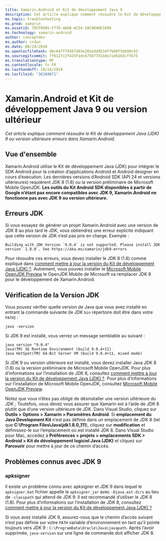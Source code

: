 ```yaml
---
title: Xamarin.Android et Kit de développement Java 9
description: Cet article explique comment résoudre le Kit de développement Java (JDK) 9 ou version ultérieure erreurs dans Xamarin.Android.
ms.topic: troubleshooting
ms.prod: xamarin
ms.assetid: 7DCF0985-F77D-4A68-AC54-10C9846E189A
ms.technology: xamarin-android
author: conceptdev
ms.author: crdun
ms.date: 08/29/2018
ms.openlocfilehash: d8c64ff79367d93e282edd9534ffb98f5bb90c93
ms.sourcegitcommit: 7f6127c2f425fadc675b77d14de7a36103cff675
ms.translationtype: MT
ms.contentlocale: fr-FR
ms.lasthandoff: 10/24/2018
ms.locfileid: "36269671"
---
```

# <a name="xamarinandroid-and-java-development-kit-9-or-later"></a>Xamarin.Android et Kit de développement Java 9 ou version ultérieur

_Cet article explique comment résoudre le Kit de développement Java (JDK) 9 ou version ultérieure erreurs dans Xamarin.Android._


## <a name="overview"></a>Vue d'ensemble

Xamarin.Android utilise le Kit de développement Java (JDK) pour intégrer le SDK Android pour la création d’applications Android et Android designer en cours d’exécution. Les dernières versions d’Android SDK (API 24 et versions ultérieures) requièrent JDK 8 (1.8) ou la version préliminaire de Microsoft Mobile OpenJDK. **Les outils du Kit Android SDK disponibles à partir de Google n’étant pas encore compatibles avec JDK 9, Xamarin.Android ne fonctionne pas avec JDK 9 ou version ultérieure.**

## <a name="jdk-errors"></a>Erreurs JDK

Si vous essayez de générer un projet Xamarin.Android avec une version de JDK 8 au plus tard le JDK, vous obtiendrez une erreur explicite indiquant que cette version de JDK n’est pas pris en charge. Exemple :

```shell
Building with JDK Version `9.0.4` is not supported. Please install JDK version `1.8.0`. See https://aka.ms/xamarin/jdk9-errors  
```

Pour résoudre ces erreurs, vous devez installer le JDK 8 (1.8) comme expliqué dans [comment mettre à jour la version du Kit de développement Java (JDK) ?](~/android/troubleshooting/questions/update-jdk.md).
Autrement, vous pouvez installer le [Microsoft Mobile OpenJDK Preview](~/android/get-started/installation/openjdk.md) le OpenJDK Mobile de Microsoft va remplacer JDK 8 pour le développement de Xamarin.Android.


## <a name="checking-the-jdk-version"></a>Vérification de la Version JDK

Vous pouvez vérifier quelle version de Java que vous avez installé en entrant la commande suivante (le JDK `bin` répertoire doit être dans votre `PATH`) :

```shell
java -version
```

Si JDK 9 est installé, vous verrez un message semblable au suivant :

```shell
java version "9.0.4"
Java(TM) SE Runtime Environment (build 9.0.4+11)
Java HotSpot(TM) 64-Bit Server VM (build 9.0.4+11, mixed mode)
```

Si JDK 9 ou version ultérieure est installé, vous devez installer Java JDK 8 (1.8) ou la version préliminaire de Microsoft Mobile OpenJDK. Pour plus d’informations sur l’installation de JDK 8, consultez [comment mettre à jour la version du Kit de développement Java (JDK) ?](~/android/troubleshooting/questions/update-jdk.md). Pour plus d’informations sur l’installation de Microsoft Mobile OpenJDK, consultez [Microsoft Mobile OpenJDK Preview](~/android/get-started/installation/openjdk.md).

Notez que vous n’êtes pas obligé de désinstaller une version ultérieure du JDK ; Toutefois, vous devez vous assurer que Xamarin est à l’aide de JDK 8 plutôt que d’une version ultérieure de JDK. Dans Visual Studio, cliquez sur **Outils > Options > Xamarin > Paramètres Android**. Si **emplacement du Java Development Kit** n’est pas définie dans un emplacement de JDK 8 (tel que **C:\\Program Files\\Java\\jdk1.8.0_111**), cliquez sur **modification**  et définissez-le sur l’emplacement où est installé JDK 8. Dans Visual Studio pour Mac, accédez à **Préférences > projets > emplacements SDK > Android > Kit de développement logiciel Java (JDK)** et cliquez sur **Parcourir** pour mettre à jour de ce chemin d’accès.

## <a name="known-issues-with-jdk-9"></a>Problèmes connus avec JDK 9

### <a name="apksigner"></a>apksigner

Il existe un problème connu avec apksigner et JDK 9 dans lequel le `apksigner.bat` fichier appelle le `apksigner.jar` avec `-Djava.ext.dirs` au lieu de `-classpath` qui attend de JDK 9. Il est recommandé d’utiliser le JDK 8 (1.8). Pour plus d’informations sur l’installation de JDK 8, consultez [comment mettre à jour la version du Kit de développement Java (JDK) ?](~/android/troubleshooting/questions/update-jdk.md)

Si vous avez installé JDK 9, assurez-vous que le chemin d’accès suivant n’est pas définie sur votre `PATH` variable d’environnement en tant qu’il pointe toujours vers JDK 9 : `C:\ProgramData\Oracle\Java\javapath`. Après l’avoir supprimée, `java-version` sur une ligne de commande doit afficher JDK 8.
